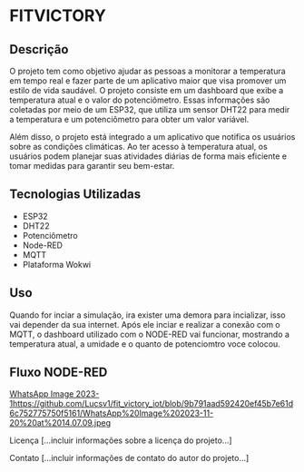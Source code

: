 # FITVICTORY

## Descrição
O projeto tem como objetivo ajudar as pessoas a monitorar a temperatura em tempo real e fazer parte de um aplicativo maior que visa promover um estilo de vida saudável. O projeto consiste em um dashboard que exibe a temperatura atual e o valor do potenciômetro. Essas informações são coletadas por meio de um ESP32, que utiliza um sensor DHT22 para medir a temperatura e um potenciômetro para obter um valor variável.

Além disso, o projeto está integrado a um aplicativo que notifica os usuários sobre as condições climáticas. Ao ter acesso à temperatura atual, os usuários podem planejar suas atividades diárias de forma mais eficiente e tomar medidas para garantir seu bem-estar.

## Tecnologias Utilizadas
<ul>
  <li>ESP32</li>
  <li>DHT22</li>
  <li>Potenciômetro</li>
  <li>Node-RED</li>
  <li>MQTT</li>
  <li>Plataforma Wokwi</li>
</ul>

## Uso
Quando for inciar a simulação, ira exister uma demora para incializar, isso vai depender da sua internet.
Após ele inciar e realizar a conexão com o MQTT, o dashboard utilizado com o NODE-RED vai funcionar, mostrando a temperatura atual, a umidade e o quanto de potenciomtro voce colocou.

## Fluxo NODE-RED

[WhatsApp Image 2023-1](https://github.com/Lucsv1/fit_victory_iot/blob/9b791aad592420ef45b7e61d6c752775750f5161/WhatsApp%20Image%202023-11-20%20at%2014.07.09.jpeg)https://github.com/Lucsv1/fit_victory_iot/blob/9b791aad592420ef45b7e61d6c752775750f5161/WhatsApp%20Image%202023-11-20%20at%2014.07.09.jpeg


Licença
[...incluir informações sobre a licença do projeto...]

Contato
[...incluir informações de contato do autor do projeto...]
